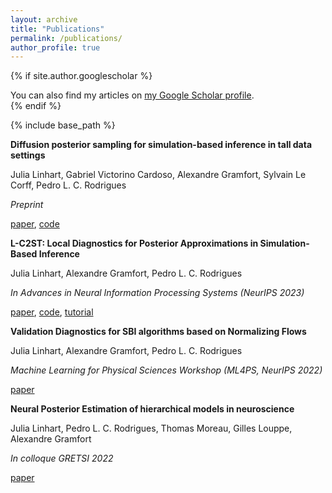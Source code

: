 ```yaml
---
layout: archive
title: "Publications"
permalink: /publications/
author_profile: true
---
```


{% if site.author.googlescholar %}
  <div class="wordwrap">You can also find my articles on <a href="{{site.author.googlescholar}}">my Google Scholar profile</a>.</div>
{% endif %}

{% include base_path %}

<!-- {% for post in site.publications reversed %}
  {% include archive-single.html %}
{% endfor %} -->

**Diffusion posterior sampling for simulation-based inference in tall data settings**

Julia Linhart, Gabriel Victorino Cardoso, Alexandre Gramfort, Sylvain Le Corff, Pedro L. C. Rodrigues

*Preprint*

[paper](https://arxiv.org/pdf/2404.07593),
[code](https://github.com/JuliaLinhart/diffusions-for-sbi)

**L-C2ST: Local Diagnostics for Posterior Approximations in Simulation-Based Inference**

Julia Linhart, Alexandre Gramfort, Pedro L. C. Rodrigues

*In Advances in Neural Information Processing Systems (NeurIPS 2023)*

[paper](https://arxiv.org/pdf/2306.03580),
[code](https://github.com/JuliaLinhart/lc2st),
[tutorial](https://github.com/sbi-dev/sbi/blob/main/tutorials/18_diagnostics_lc2st.ipynb)

**Validation Diagnostics for SBI algorithms based on Normalizing Flows**

Julia Linhart, Alexandre Gramfort, Pedro L. C. Rodrigues

*Machine Learning for Physical Sciences Workshop  (ML4PS, NeurIPS 2022)*

[paper](https://arxiv.org/pdf/2211.09602)

**Neural Posterior Estimation of hierarchical models in neuroscience**

Julia Linhart, Pedro L. C. Rodrigues, Thomas Moreau, Gilles Louppe, Alexandre Gramfort

*In colloque GRETSI 2022*

[paper](https://hal.science/hal-03858828/file/Gretsi_2022_HNPE.pdf)
